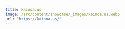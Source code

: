 ```yaml
---
title: kainoa.us
image: /src/content/showcase/_images/kainoa.us.webp
url: "https://kainoa.us/"
---
```

